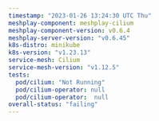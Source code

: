 ```yaml
---
timestamp: "2023-01-26 13:24:30 UTC Thu"
meshplay-component: meshplay-cilium
meshplay-component-version: v0.6.4
meshplay-server-version: "v0.6.45"
k8s-distro: minikube
k8s-version: "v1.23.13"
service-mesh: Cilium
service-mesh-version: "v1.12.5"
tests:
  pod/cilium: "Not Running"
  pod/cilium-operator: null
  pod/cilium-operator:  null
overall-status: "failing"
---
```

